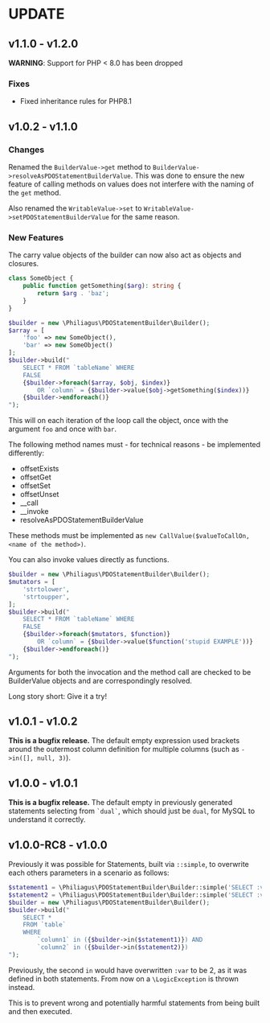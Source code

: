 # UPDATE

## v1.1.0 - v1.2.0

**WARNING**: Support for PHP < 8.0 has been dropped

### Fixes

- Fixed inheritance rules for PHP8.1

## v1.0.2 - v1.1.0

### Changes

Renamed the `BuilderValue->get` method to `BuilderValue->resolveAsPDOStatementBuilderValue`. This was done to ensure the
new feature of calling methods on values does not interfere with the naming of the `get` method.

Also renamed the `WritableValue->set` to `WritableValue->setPDOStatementBuilderValue` for the same reason.

### New Features

The carry value objects of the builder can now also act as objects and closures.

```php
class SomeObject {
    public function getSomething($arg): string {
        return $arg . 'baz';
    }
}

$builder = new \Philiagus\PDOStatementBuilder\Builder();
$array = [
    'foo' => new SomeObject(),
    'bar' => new SomeObject()
];
$builder->build("
    SELECT * FROM `tableName` WHERE
    FALSE
    {$builder->foreach($array, $obj, $index)}
        OR `column` = {$builder->value($obj->getSomething($index))}
    {$builder->endforeach()}
");
```

This will on each iteration of the loop call the object, once with the argument `foo` and once with `bar`.

The following method names must - for technical reasons - be implemented differently:

- offsetExists
- offsetGet
- offsetSet
- offsetUnset
- __call
- __invoke
- resolveAsPDOStatementBuilderValue

These methods must be implemented as `new CallValue($valueToCallOn, <name of the method>)`.

You can also invoke values directly as functions.

```php
$builder = new \Philiagus\PDOStatementBuilder\Builder();
$mutators = [
    'strtolower',
    'strtoupper',
];
$builder->build("
    SELECT * FROM `tableName` WHERE
    FALSE
    {$builder->foreach($mutators, $function)}
        OR `column` = {$builder->value($function('stupid EXAMPLE'))}
    {$builder->endforeach()}
");
```

Arguments for both the invocation and the method call are checked to be BuilderValue objects and are correspondingly
resolved.

Long story short: Give it a try!

## v1.0.1 - v1.0.2

**This is a bugfix release.** The default empty expression used brackets around the outermost column definition for
multiple columns (such as `->in([], null, 3)`).

## v1.0.0 - v1.0.1

**This is a bugfix release.** The default empty in previously generated statements selecting from `` `dual` ``, which
should just be `dual`, for MySQL to understand it correctly.

## v1.0.0-RC8 - v1.0.0

Previously it was possible for Statements, built via `::simple`, to overwrite each others parameters in a scenario as follows:

```php
$statement1 = \Philiagus\PDOStatementBuilder\Builder::simple('SELECT :var', [':var' => 1]);
$statement2 = \Philiagus\PDOStatementBuilder\Builder::simple('SELECT :var', [':var' => 2]);
$builder = new \Philiagus\PDOStatementBuilder\Builder();
$builder->build("
    SELECT *
    FROM `table`
    WHERE 
        `column1` in ({$builder->in($statement1)}) AND
        `column2` in ({$builder->in($statement2)})
");
```

Previously, the second `in` would have overwritten `:var` to be 2, as it was defined in both statements. From now on a `\LogicException` is thrown instead.

This is to prevent wrong and potentially harmful statements from being built and then executed.
